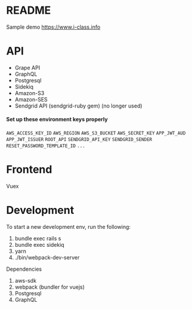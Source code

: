# README
Sample demo
https://www.i-class.info

API
======
- Grape API
- GraphQL
- Postgresql
- Sidekiq
- Amazon-S3
- Amazon-SES
- Sendgrid API (sendgrid-ruby gem) (no longer used)

#### Set up these environment keys properly

`AWS_ACCESS_KEY_ID`
`AWS_REGION`
`AWS_S3_BUCKET`
`AWS_SECRET_KEY`
`APP_JWT_AUD`
`APP_JWT_ISSUER`
`ROOT_API`
`SENDGRID_API_KEY`
`SENDGRID_SENDER`
`RESET_PASSWORD_TEMPLATE_ID`
`...`

Frontend
======

Vuex



Development
===========

To start a new development env, run the following:

1.  bundle exec rails s
2.  bundle exec sidekiq
2.  yarn
3.  ./bin/webpack-dev-server



Dependencies

1.  aws-sdk
2.  webpack (bundler for vuejs)
3.  Postgresql
4.  GraphQL
